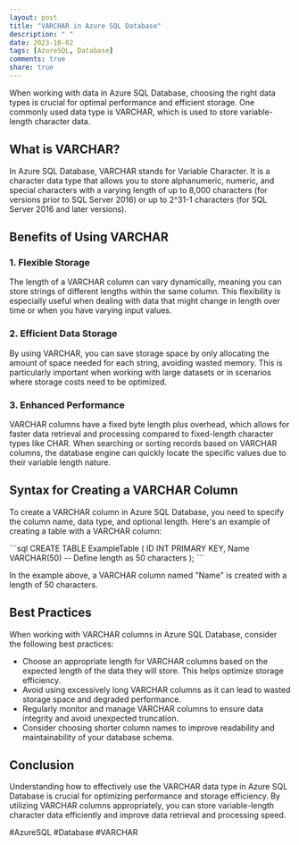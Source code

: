 ```yaml
---
layout: post
title: "VARCHAR in Azure SQL Database"
description: " "
date: 2023-10-02
tags: [AzureSQL, Database]
comments: true
share: true
---
```


When working with data in Azure SQL Database, choosing the right data types is crucial for optimal performance and efficient storage. One commonly used data type is VARCHAR, which is used to store variable-length character data.

## What is VARCHAR?

In Azure SQL Database, VARCHAR stands for Variable Character. It is a character data type that allows you to store alphanumeric, numeric, and special characters with a varying length of up to 8,000 characters (for versions prior to SQL Server 2016) or up to 2^31-1 characters (for SQL Server 2016 and later versions).

## Benefits of Using VARCHAR

### 1. Flexible Storage

The length of a VARCHAR column can vary dynamically, meaning you can store strings of different lengths within the same column. This flexibility is especially useful when dealing with data that might change in length over time or when you have varying input values.

### 2. Efficient Data Storage

By using VARCHAR, you can save storage space by only allocating the amount of space needed for each string, avoiding wasted memory. This is particularly important when working with large datasets or in scenarios where storage costs need to be optimized.

### 3. Enhanced Performance

VARCHAR columns have a fixed byte length plus overhead, which allows for faster data retrieval and processing compared to fixed-length character types like CHAR. When searching or sorting records based on VARCHAR columns, the database engine can quickly locate the specific values due to their variable length nature.

## Syntax for Creating a VARCHAR Column

To create a VARCHAR column in Azure SQL Database, you need to specify the column name, data type, and optional length. Here's an example of creating a table with a VARCHAR column:

\```sql
CREATE TABLE ExampleTable (
    ID INT PRIMARY KEY,
    Name VARCHAR(50) -- Define length as 50 characters
);
\```

In the example above, a VARCHAR column named "Name" is created with a length of 50 characters.

## Best Practices

When working with VARCHAR columns in Azure SQL Database, consider the following best practices:

- Choose an appropriate length for VARCHAR columns based on the expected length of the data they will store. This helps optimize storage efficiency.
- Avoid using excessively long VARCHAR columns as it can lead to wasted storage space and degraded performance.
- Regularly monitor and manage VARCHAR columns to ensure data integrity and avoid unexpected truncation.
- Consider choosing shorter column names to improve readability and maintainability of your database schema.

## Conclusion

Understanding how to effectively use the VARCHAR data type in Azure SQL Database is crucial for optimizing performance and storage efficiency. By utilizing VARCHAR columns appropriately, you can store variable-length character data efficiently and improve data retrieval and processing speed.

#AzureSQL #Database #VARCHAR